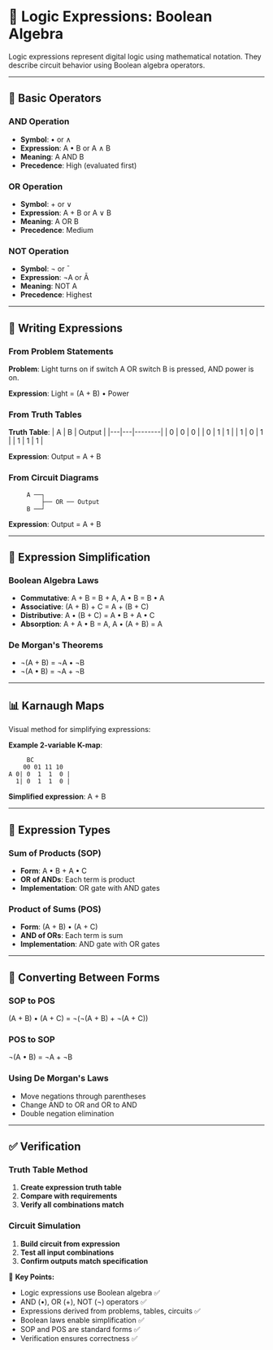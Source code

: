 # 🔢 Logic Expressions: Boolean Algebra

Logic expressions represent digital logic using mathematical notation. They describe circuit behavior using Boolean algebra operators.

---

## 📝 Basic Operators

### AND Operation
- **Symbol**: • or ∧
- **Expression**: A • B or A ∧ B
- **Meaning**: A AND B
- **Precedence**: High (evaluated first)

### OR Operation
- **Symbol**: + or ∨
- **Expression**: A + B or A ∨ B
- **Meaning**: A OR B
- **Precedence**: Medium

### NOT Operation
- **Symbol**: ¬ or ¯
- **Expression**: ¬A or Ā
- **Meaning**: NOT A
- **Precedence**: Highest

---

## 🧮 Writing Expressions

### From Problem Statements
**Problem**: Light turns on if switch A OR switch B is pressed, AND power is on.

**Expression**: Light = (A + B) • Power

### From Truth Tables
**Truth Table**:
| A | B | Output |
|---|---|--------|
| 0 | 0 | 0 |
| 0 | 1 | 1 |
| 1 | 0 | 1 |
| 1 | 1 | 1 |

**Expression**: Output = A + B

### From Circuit Diagrams
```
     A ──┐
         ├── OR ── Output
     B ──┘
```
**Expression**: Output = A + B

---

## 🔄 Expression Simplification

### Boolean Algebra Laws
- **Commutative**: A + B = B + A, A • B = B • A
- **Associative**: (A + B) + C = A + (B + C)
- **Distributive**: A • (B + C) = A • B + A • C
- **Absorption**: A + A • B = A, A • (A + B) = A

### De Morgan's Theorems
- ¬(A + B) = ¬A • ¬B
- ¬(A • B) = ¬A + ¬B

---

## 📊 Karnaugh Maps

Visual method for simplifying expressions:

**Example 2-variable K-map**:
```
     BC
    00 01 11 10
A 0| 0  1  1  0 |
  1| 0  1  1  0 |
```

**Simplified expression**: A + B

---

## 🎯 Expression Types

### Sum of Products (SOP)
- **Form**: A • B + A • C
- **OR of ANDs**: Each term is product
- **Implementation**: OR gate with AND gates

### Product of Sums (POS)
- **Form**: (A + B) • (A + C)
- **AND of ORs**: Each term is sum
- **Implementation**: AND gate with OR gates

---

## 🔧 Converting Between Forms

### SOP to POS
(A + B) • (A + C) = ¬(¬(A + B) + ¬(A + C))

### POS to SOP
¬(A • B) = ¬A + ¬B

### Using De Morgan's Laws
- Move negations through parentheses
- Change AND to OR and OR to AND
- Double negation elimination

---

## ✅ Verification

### Truth Table Method
1. **Create expression truth table**
2. **Compare with requirements**
3. **Verify all combinations match**

### Circuit Simulation
1. **Build circuit from expression**
2. **Test all input combinations**
3. **Confirm outputs match specification**

📝 **Key Points:**
- Logic expressions use Boolean algebra ✅
- AND (•), OR (+), NOT (¬) operators ✅
- Expressions derived from problems, tables, circuits ✅
- Boolean laws enable simplification ✅
- SOP and POS are standard forms ✅
- Verification ensures correctness ✅